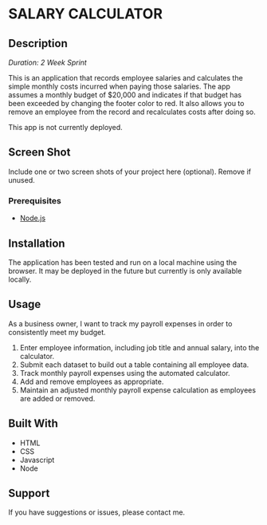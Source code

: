 # SALARY CALCULATOR

## Description

_Duration: 2 Week Sprint_

This is an application that records employee salaries and calculates the simple monthly costs incurred when paying those salaries.  The app assumes a monthly budget of $20,000 and indicates if that budget has been exceeded by changing the footer color to red.  It also allows you to remove an employee from the record and recalculates costs after doing so.

This app is not currently deployed.

## Screen Shot

Include one or two screen shots of your project here (optional). Remove if unused.

### Prerequisites

- [Node.js](https://nodejs.org/en/)

## Installation

The application has been tested and run on a local machine using the browser.  It may be deployed in the future but currently is only available locally.

## Usage
As a business owner, I want to track my payroll expenses in order to consistently meet my budget.

1. Enter employee information, including job title and annual salary, into the calculator.
2. Submit each dataset to build out a table containing all employee data.
3. Track monthly payroll expenses using the automated calculator.
4. Add and remove employees as appropriate.
5. Maintain an adjusted monthly payroll expense calculation as employees are added or removed.

## Built With

- HTML
- CSS
- Javascript
- Node

## Support
If you have suggestions or issues, please contact me.